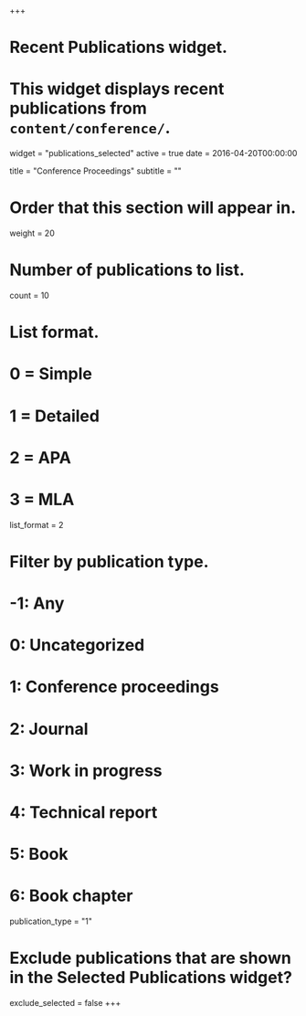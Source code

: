 +++
# Recent Publications widget.
# This widget displays recent publications from `content/conference/`.
widget = "publications_selected"
active = true
date = 2016-04-20T00:00:00

title = "Conference Proceedings"
subtitle = ""

# Order that this section will appear in.
weight = 20

# Number of publications to list.
count = 10

# List format.
#   0 = Simple
#   1 = Detailed
#   2 = APA
#   3 = MLA
list_format = 2

# Filter by publication type.
# -1: Any
#  0: Uncategorized
#  1: Conference proceedings
#  2: Journal
#  3: Work in progress
#  4: Technical report
#  5: Book
#  6: Book chapter
publication_type = "1"

# Exclude publications that are shown in the Selected Publications widget?
exclude_selected = false
+++


